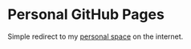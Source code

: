 # Personal GitHub Pages

Simple redirect to my [personal space](https://brnova.is) on the internet.
